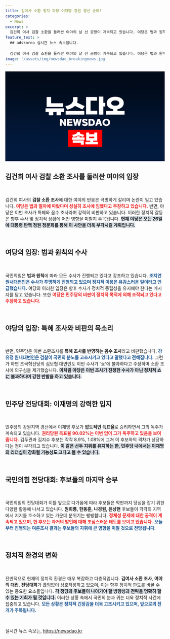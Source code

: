 ```yaml
---
title: 김여사 소환 정치 파장 이재명 강원 경선 승리!
categories:
  - News
excerpt: >
  김건희 여사 검찰 소환을 둘러싼 여야의 날 선 공방이 계속되고 있습니다. 여당은 법과 원칙을 강조하는 반면, 야당은 특혜와 꼼수를 주장하며 강하게 반발하고 있습니다. 이번 조사에 따른 정치적 파장과 여야 전당대회 상황이 주목받고 있습니다.
feature_text: >
  ## adskorea 실시간 뉴스 속보입니다.

  김건희 여사 검찰 소환을 둘러싼 여야의 날 선 공방이 계속되고 있습니다. 여당은 법과 원칙을 강조하는 반면, 야당은 특혜와 꼼수를 주장하며 강하게 반발하고 있습니다. 이번 조사에 따른 정치적 파장과 여야 전당대회 상황이 주목받고 있습니다.
image: '/assets/img/newsdao_breakingnews.jpg'
---
```


<p><img src="/assets/img/newsdao_breakingnews.jpg" alt="adskorea 속보" /></p>

<h2 data-ke-size="size26">김건희 여사 검찰 소환 조사를 둘러싼 여야의 입장</h2>

<p data-ke-size="size16">&nbsp;</p>

<p>김건희 여사의 <b>검찰 소환 조사</b>에 대한 여야의 반응은 극명하게 갈리며 논란이 일고 있습니다. <b><span style="color: #ee2323;">여당은 법과 절차에 따랐다며 성실히 조사에 임했다고 주장하고 있습니다.</span></b> 반면, 야당은 이번 조사가 특혜와 꼼수 조사라며 강력히 비판하고 있습니다. 이러한 정치적 갈등은 향후 수사 및 정치적 상황에 어떤 영향을 미칠지 주목됩니다. <b><span style="background-color: #21538527;">현재 야당은 오는 26일에 대통령 탄핵 청원 청문회를 통해 이 사안을 더욱 부각시킬 계획입니다.</span></b> </p>

<p data-ke-size="size16">&nbsp;</p>

<h2 data-ke-size="size26">여당의 입장: 법과 원칙의 수사</h2>

<p data-ke-size="size16">&nbsp;</p>

<p>국민의힘은 <b>법과 원칙</b>에 따라 모든 수사가 진행되고 있다고 강조하고 있습니다. <b><span style="color: #1a5490;">조지연 원내대변인은 수사가 투명하게 진행되고 있으며 정치적 이용은 유감스러운 일이라고 언급했습니다.</span></b> 여당의 이러한 입장은 향후 수사가 정치적 중립성을 유지해야 한다는 메시지를 담고 있습니다. 또한 <b><span style="color: #ee2323;">여당은 민주당의 비판이 정치적 목적에 의해 조작되고 있다고 주장하고 있습니다.</span></b></p>

<p data-ke-size="size16">&nbsp;</p>

<h2 data-ke-size="size26">야당의 입장: 특혜 조사와 비판의 목소리</h2>

<p data-ke-size="size16">&nbsp;</p>

<p>반면, 민주당은 이번 소환조사를 <b>특혜 조사를 반영하는 꼼수 조사</b>라고 비판했습니다. <b><span style="color: #1a5490;">강유정 원내대변인은 검찰이 국민의 분노를 고조시키고 있다고 말했다고 전해집니다.</span></b> 그런가 하면 조국혁신당의 김보협 대변인도 이번 수사가 '쇼'에 불과하다고 주장하며 소환 조사에 의구심을 제기했습니다. <b><span style="background-color: #21538527;">이처럼 야당은 이번 조사가 진정한 수사가 아닌 정치적 쇼に 불과하다며 강한 반발을 하고 있습니다.</span></b></p>

<p data-ke-size="size16">&nbsp;</p>

<h2 data-ke-size="size26">민주당 전당대회: 이재명의 강력한 입지</h2>

<p data-ke-size="size16">&nbsp;</p>

<p>민주당의 강원지역 경선에서 이재명 후보가 <b>압도적인 득표율</b>로 승리하면서 그의 독주가 계속되고 있습니다. <b><span style="color: #ee2323;">권리당원 득표율 90.02%는 이변 없이 그가 독주하고 있음을 보여줍니다.</span></b> 김두관과 김지수 후보는 각각 8.9%, 1.08%에 그쳐 이 후보와의 격차가 상당하다는 점이 부각되고 있습니다. <b><span style="background-color: #21538527;">이 같은 선두 지위를 유지하는 한, 민주당 내에서는 이재명의 리더십이 강화될 가능성도 크다고 볼 수 있습니다.</span></b></p>

<p data-ke-size="size16">&nbsp;</p>

<h2 data-ke-size="size26">국민의힘 전당대회: 후보들의 마지막 승부</h2>

<p data-ke-size="size16">&nbsp;</p>

<p>국민의힘의 전당대회가 이틀 앞으로 다가옴에 따라 후보들은 막판까지 당심을 잡기 위한 다양한 활동에 나서고 있습니다. <b>원희룡, 한동훈, 나경원, 윤상현</b> 후보들이 각각의 지역에서 지지를 호소하고 있는 가운데 분위기는 팽팽합니다. <b><span style="color: #ee2323;">정체성 문제에 대한 공격이 계속되고 있으며, 한 후보는 과거의 발언에 대해 조심스러운 태도를 보이고 있습니다.</span></b> <b><span style="color: #1a5490;">오늘부터 진행되는 여론조사 결과는 후보들의 지휘에 큰 영향을 미칠 것으로 전망됩니다.</span></b></p>

<p data-ke-size="size16">&nbsp;</p>

<h2 data-ke-size="size26">정치적 환경의 변화</h2>

<p data-ke-size="size16">&nbsp;</p>

<p>전반적으로 현재의 정치적 환경은 매우 복잡하고 다층적입니다. <b>김여사 소환 조사</b>, <b>여야의 대립</b>, <b>전당대회</b>가 끊임없이 상호작용하고 있으며, 이는 향후 정치적 판도를 바꿀 수 있는 중요한 요소들입니다. <b><span style="background-color: #21538527;">각 정당과 후보들이 나아가야 할 방향성과 전략을 명확히 할 수 있는 기회가 될 것입니다.</span></b> 이러한 상황 속에서 국민의 눈과 귀는 더욱 정치적 사건에 집중되고 있습니다. <b><span style="color: #1a5490;">모든 상황은 정치적 긴장감을 더욱 고조시키고 있으며, 앞으로의 전개가 주목됩니다.</span></b></p>

<p data-ke-size="size16">&nbsp;</p>
실시간 뉴스 속보는, <a href="https://newsdao.kr" rel="dofollow">https://newsdao.kr</a>


